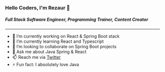### Hello Coders, I'm Rezaur 👋

##### Full Stack Software Engineer, Programming Trainer, Content Creator

---

- 🔭 I’m currently working on React & Spring Boot stack
- 🌱 I’m currently learning React and Typescript
- 👯 I’m looking to collaborate on Spring Boot projects
- 💬 Ask me about Java Spring & React
- 📫 Reach me via [Twitter](https://twitter.com/DevRezaur)
- ⚡ Fun fact: I absolutely love Java
